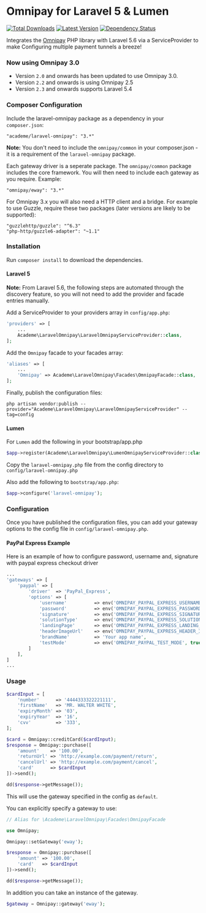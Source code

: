 Omnipay for Laravel 5 & Lumen
==============

[![Total Downloads](https://img.shields.io/packagist/dt/ignited/laravel-omnipay.svg)](https://packagist.org/packages/ignited/laravel-omnipay)
[![Latest Version](http://img.shields.io/packagist/v/ignited/laravel-omnipay.svg)](https://github.com/ignited/laravel-omnipay/releases)
[![Dependency Status](https://www.versioneye.com/php/ignited:laravel-omnipay/badge.svg)](https://www.versioneye.com/php/ignited:laravel-omnipay)

Integrates the [Omnipay](https://github.com/adrianmacneil/omnipay) PHP library with Laravel 5.6 via a ServiceProvider to make Configuring multiple payment tunnels a breeze!

### Now using Omnipay 3.0
 
* Version `2.0` and onwards has been updated to use Omnipay 3.0.
* Version `2.2` and onwards is using Omnipay 2.5
* Version `2.3` and onwards supports Laravel 5.4

### Composer Configuration

Include the laravel-omnipay package as a dependency in your `composer.json`:

    "academe/laravel-omnipay": "3.*"

**Note:** You don't need to include the `omnipay/common` in your composer.json - it is a requirement of the `laravel-omnipay` package.

Each gateway driver is a seperate package.
The `omnipay/common` package includes the core framework.
You will then need to include each gateway as you require.
Example:

    "omnipay/eway": "3.*"

For Omnipay 3.x you will also need a HTTP client and a bridge.
For example to use Guzzle, require these two packages
(later versions are likely to be supported):

    "guzzlehttp/guzzle": "^6.3"
    "php-http/guzzle6-adapter": "~1.1"

### Installation

Run `composer install` to download the dependencies.

#### Laravel 5

**Note:** From Laravel 5.6, the following steps are automated through the discovery feature,
so you will not need to add the provider and facade entries manually.

Add a ServiceProvider to your providers array in `config/app.php`:

```php
'providers' => [
    ...
    Academe\LaravelOmnipay\LaravelOmnipayServiceProvider::class,
];
```

Add the `Omnipay` facade to your facades array:

```php
'aliases' => [
    ...
    'Omnipay' => Academe\LaravelOmnipay\Facades\OmnipayFacade::class,
];
```

Finally, publish the configuration files:

```
php artisan vendor:publish --provider="Academe\LaravelOmnipay\LaravelOmnipayServiceProvider" --tag=config
```

#### Lumen

For `Lumen` add the following in your bootstrap/app.php
```php
$app->register(Academe\LaravelOmnipay\LumenOmnipayServiceProvider::class);
```

Copy the `laravel-omnipay.php` file from the config directory to `config/laravel-omnipay.php`

Also add the following to `bootstrap/app.php`:

```php
$app->configure('laravel-omnipay');
```

### Configuration

Once you have published the configuration files, you can add your gateway options to the config file in `config/laravel-omnipay.php`.

#### PayPal Express Example

Here is an example of how to configure password, username and, signature with paypal express checkout driver

```php
...
'gateways' => [
    'paypal' => [
        'driver'  => 'PayPal_Express',
        'options' => [
            'username'          => env('OMNIPAY_PAYPAL_EXPRESS_USERNAME'),
            'password'          => env('OMNIPAY_PAYPAL_EXPRESS_PASSWORD'),
            'signature'         => env('OMNIPAY_PAYPAL_EXPRESS_SIGNATURE'),
            'solutionType'      => env('OMNIPAY_PAYPAL_EXPRESS_SOLUTION_TYPE'),
            'landingPage'       => env('OMNIPAY_PAYPAL_EXPRESS_LANDING_PAGE'),
            'headerImageUrl'    => env('OMNIPAY_PAYPAL_EXPRESS_HEADER_IMAGE_URL'),
            'brandName'         => 'Your app name',
            'testMode'          => env('OMNIPAY_PAYPAL_TEST_MODE', true)
        ]
    ],
]
...
```

### Usage

```php
$cardInput = [
    'number'      => '4444333322221111',
    'firstName'   => 'MR. WALTER WHITE',
    'expiryMonth' => '03',
    'expiryYear'  => '16',
    'cvv'         => '333',
];

$card = Omnipay::creditCard($cardInput);
$response = Omnipay::purchase([
    'amount'    => '100.00',
    'returnUrl' => 'http://example.com/payment/return',
    'cancelUrl' => 'http://example.com/payment/cancel',
    'card'      => $cardInput
])->send();

dd($response->getMessage());
```

This will use the gateway specified in the config as `default`.

You can explicitly specify a gateway to use:

```php
// Alias for \Academe\LaravelOmnipay\Facades\OmnipayFacade

use Omnipay;

Omnipay::setGateway('eway');

$response = Omnipay::purchase([
    'amount' => '100.00',
    'card'   => $cardInput
])->send();

dd($response->getMessage());
```

In addition you can take an instance of the gateway.

```php
$gateway = Omnipay::gateway('eway');
```
